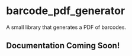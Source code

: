# barcode_pdf_generator
A small library that generates a PDF of barcodes. 

## Documentation Coming Soon!
